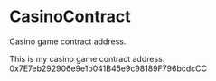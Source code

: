# CasinoContract
Casino game contract address.


This is my casino game contract address.
0x7E7eb292906e9e1b041B45e9c98189F796bcdcCC